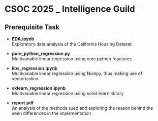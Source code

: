 # CSOC 2025 _ Intelligence Guild

## Prerequisite Task

- **EDA.ipynb**  
    Exploratory data analysis of the California Housing Dataset.

- **pure_python_regression.py**  
    Multivariable linear regression using core python feautures

- **libs_regression.ipynb**  
    Multivariable linear regression using Numpy, thus making use of vectorization

- **sklearn_regression.ipynb**  
    Multivariable linear regression using scikit-learn library

- **report.pdf**  
    An analysis of the methods sued and exploring the reason behind the seen differences in the implementation
